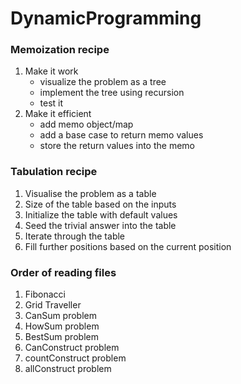 # DynamicProgramming

<h3>Memoization recipe</h3>
    <ol>
      <li>
        Make it work
      <ul>
          <li>visualize the problem as a tree</li>
          <li>implement the tree using recursion</li>
          <li>test it</li>
        </ul>
      </li>
      <li>
        Make it efficient
      <ul>
          <li>add memo object/map</li>
          <li>add a base case to return memo values</li>
          <li>store the return values into the memo</li>
        </ul>
      </li>
    </ol>


<h3>Tabulation  recipe</h3>
    <ol>
      <li>
        Visualise the problem as a table
      </li>
      <li>
        Size of the table based on the inputs
      </li>
      <li>
        Initialize the table with default values
      </li>
      <li>
        Seed the trivial answer into the table
      </li>
      <li>
        Iterate through the table
      </li>
      <li>
        Fill further positions based on the current position
      </li>
    </ol>

<h3>Order of reading files</h3>
<ol>
  <li>Fibonacci</li>
  <li>Grid Traveller</li>
  <li>CanSum problem</li>
  <li>HowSum problem</li>
  <li>BestSum problem</li>
  <li>CanConstruct problem</li>
  <li>countConstruct problem</li>
  <li> allConstruct problem </li>
</ol>

